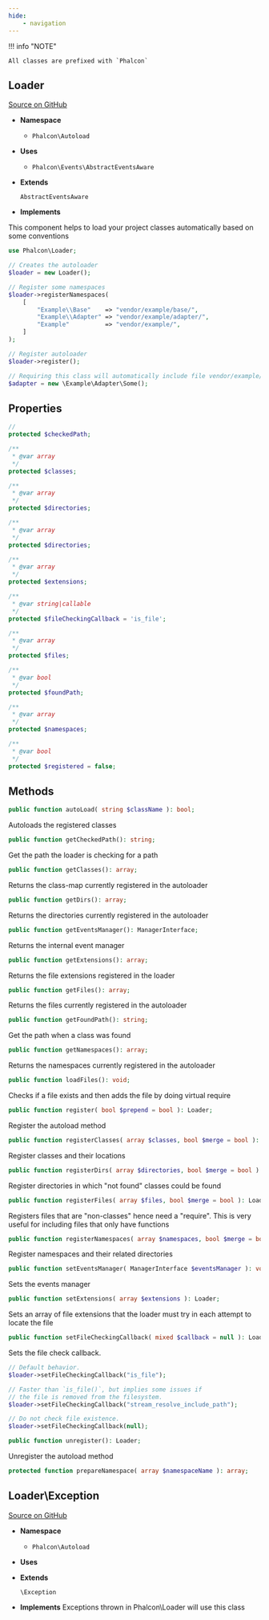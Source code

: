 ```yaml
---
hide:
    - navigation
---
```


!!! info "NOTE"

    All classes are prefixed with `Phalcon`

## Loader 

[Source on GitHub](https://github.com/phalcon/cphalcon/blob/4.2.x/phalcon/Loader.zep)


-   __Namespace__

    - `Phalcon\Autoload`

-   __Uses__
    
    - `Phalcon\Events\AbstractEventsAware`

-   __Extends__
    
    `AbstractEventsAware`

-   __Implements__
    
This component helps to load your project classes automatically based on some
conventions

```php
use Phalcon\Loader;

// Creates the autoloader
$loader = new Loader();

// Register some namespaces
$loader->registerNamespaces(
    [
        "Example\\Base"    => "vendor/example/base/",
        "Example\\Adapter" => "vendor/example/adapter/",
        "Example"          => "vendor/example/",
    ]
);

// Register autoloader
$loader->register();

// Requiring this class will automatically include file vendor/example/adapter/Some.php
$adapter = new \Example\Adapter\Some();
```


## Properties
```php
//
protected $checkedPath;

/**
 * @var array
 */
protected $classes;

/**
 * @var array
 */
protected $directories;

/**
 * @var array
 */
protected $directories;

/**
 * @var array
 */
protected $extensions;

/**
 * @var string|callable
 */
protected $fileCheckingCallback = 'is_file';

/**
 * @var array
 */
protected $files;

/**
 * @var bool
 */
protected $foundPath;

/**
 * @var array
 */
protected $namespaces;

/**
 * @var bool
 */
protected $registered = false;

```

## Methods

```php
public function autoLoad( string $className ): bool;
```
Autoloads the registered classes


```php
public function getCheckedPath(): string;
```
Get the path the loader is checking for a path


```php
public function getClasses(): array;
```
Returns the class-map currently registered in the autoloader


```php
public function getDirs(): array;
```
Returns the directories currently registered in the autoloader


```php
public function getEventsManager(): ManagerInterface;
```
Returns the internal event manager


```php
public function getExtensions(): array;
```
Returns the file extensions registered in the loader


```php
public function getFiles(): array;
```
Returns the files currently registered in the autoloader


```php
public function getFoundPath(): string;
```
Get the path when a class was found


```php
public function getNamespaces(): array;
```
Returns the namespaces currently registered in the autoloader


```php
public function loadFiles(): void;
```
Checks if a file exists and then adds the file by doing virtual require


```php
public function register( bool $prepend = bool ): Loader;
```
Register the autoload method


```php
public function registerClasses( array $classes, bool $merge = bool ): Loader;
```
Register classes and their locations


```php
public function registerDirs( array $directories, bool $merge = bool ): Loader;
```
Register directories in which "not found" classes could be found


```php
public function registerFiles( array $files, bool $merge = bool ): Loader;
```
Registers files that are "non-classes" hence need a "require". This is
very useful for including files that only have functions


```php
public function registerNamespaces( array $namespaces, bool $merge = bool ): Loader;
```
Register namespaces and their related directories


```php
public function setEventsManager( ManagerInterface $eventsManager ): void;
```
Sets the events manager


```php
public function setExtensions( array $extensions ): Loader;
```
Sets an array of file extensions that the loader must try in each attempt
to locate the file


```php
public function setFileCheckingCallback( mixed $callback = null ): Loader;
```
Sets the file check callback.

```php
// Default behavior.
$loader->setFileCheckingCallback("is_file");

// Faster than `is_file()`, but implies some issues if
// the file is removed from the filesystem.
$loader->setFileCheckingCallback("stream_resolve_include_path");

// Do not check file existence.
$loader->setFileCheckingCallback(null);
```


```php
public function unregister(): Loader;
```
Unregister the autoload method


```php
protected function prepareNamespace( array $namespaceName ): array;
```





## Loader\Exception 

[Source on GitHub](https://github.com/phalcon/cphalcon/blob/4.2.x/phalcon/Autoload/Exception.zep)


-   __Namespace__

    - `Phalcon\Autoload`

-   __Uses__
    

-   __Extends__
    
    `\Exception`

-   __Implements__
Exceptions thrown in Phalcon\Loader will use this class
